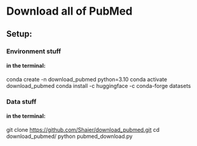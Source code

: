 # Download all of PubMed

## Setup:
### Environment stuff
#### in the terminal: 
conda create -n download_pubmed python=3.10
conda activate download_pubmed
conda install -c huggingface -c conda-forge datasets

### Data stuff
#### in the terminal: 
git clone https://github.com/Shaier/download_pubmed.git
cd download_pubmed/
python pubmed_download.py
